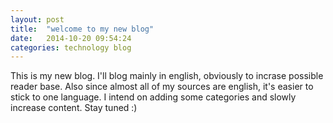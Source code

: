 ```yaml
---
layout: post
title:  "welcome to my new blog"
date:   2014-10-20 09:54:24
categories: technology blog
---
```

This is my new blog. I'll blog mainly in english, obviously to incrase possible reader base. Also since almost all of my sources are english, it's easier to stick to one language. I intend on adding some categories and slowly increase content. Stay tuned :)